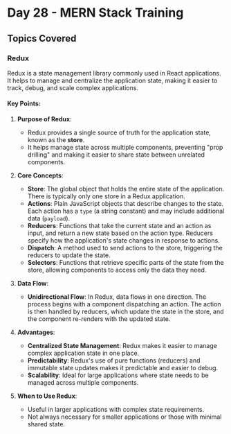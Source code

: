 # Day 28 - MERN Stack Training

## Topics Covered

### Redux

Redux is a state management library commonly used in React applications. It helps to manage and centralize the application state, making it easier to track, debug, and scale complex applications.

#### Key Points:

1. **Purpose of Redux**:
   - Redux provides a single source of truth for the application state, known as the **store**.
   - It helps manage state across multiple components, preventing "prop drilling" and making it easier to share state between unrelated components.

2. **Core Concepts**:
   - **Store**: The global object that holds the entire state of the application. There is typically only one store in a Redux application.
   - **Actions**: Plain JavaScript objects that describe changes to the state. Each action has a `type` (a string constant) and may include additional data (`payload`).
   - **Reducers**: Functions that take the current state and an action as input, and return a new state based on the action type. Reducers specify how the application's state changes in response to actions.
   - **Dispatch**: A method used to send actions to the store, triggering the reducers to update the state.
   - **Selectors**: Functions that retrieve specific parts of the state from the store, allowing components to access only the data they need.

3. **Data Flow**:
   - **Unidirectional Flow**: In Redux, data flows in one direction. The process begins with a component dispatching an action. The action is then handled by reducers, which update the state in the store, and the component re-renders with the updated state.

4. **Advantages**:
   - **Centralized State Management**: Redux makes it easier to manage complex application state in one place.
   - **Predictability**: Redux's use of pure functions (reducers) and immutable state updates makes it predictable and easier to debug.
   - **Scalability**: Ideal for large applications where state needs to be managed across multiple components.

5. **When to Use Redux**:
   - Useful in larger applications with complex state requirements.
   - Not always necessary for smaller applications or those with minimal shared state.
